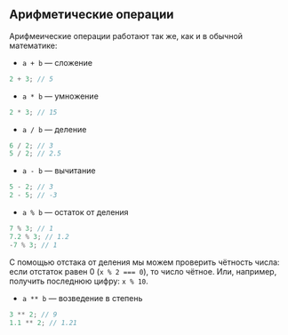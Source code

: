 ## Арифметические операции
Арифмеические операции работают так же, как и в обычной математике:

- `a + b` — сложение
```js
2 + 3; // 5
```
- `a * b` — умножение
```js
2 * 3; // 15
```
- `a / b` — деление
```js
6 / 2; // 3
5 / 2; // 2.5
```
- `a - b` — вычитание
```js
5 - 2; // 3
2 - 5; // -3
```
- `a % b` — остаток от деления
```js
7 % 3; // 1
7.2 % 3; // 1.2
-7 % 3; // 1
```
С помощью отстака от деления мы можем проверить чётность числа: если отстаток равен 0 (`x % 2 === 0`), то число чётное. Или, например, получить последнюю цифру: `x % 10`.
- `a ** b` — возведение в степень
```js
3 ** 2; // 9
1.1 ** 2; // 1.21
```
